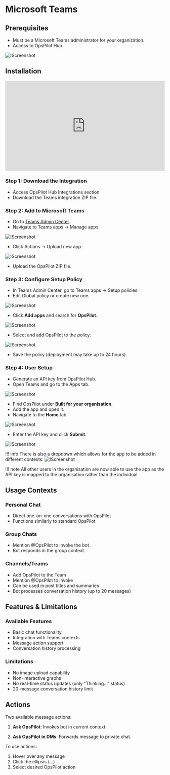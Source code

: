 # Microsoft Teams 

## Prerequisites
- Must be a Microsoft Teams administrator for your organization.
- Access to OpsPilot Hub.

![!Screenshot](/../Cloud/guides/OpsPilot/images/add-teams.png)




## Installation 

<div style="padding:56.25% 0 0 0;position:relative;"><iframe src="https://player.vimeo.com/video/1029180418?title=0&amp;byline=0&amp;portrait=0&amp;badge=0&amp;autopause=0&amp;player_id=0&amp;app_id=58479" frameborder="0" allow="autoplay; fullscreen; picture-in-picture; clipboard-write" style="position:absolute;top:0;left:0;width:100%;height:100%;" title="OpsPilot Teams Integration"></iframe></div><script src="https://player.vimeo.com/api/player.js"></script>

### Step 1: **Download the Integration**

   - Access OpsPilot Hub Integrations section.
   - Download the Teams integration ZIP file.

### Step 2: **Add to Microsoft Teams**

   - Go to [Teams Admin Center](https://admin.teams.microsoft.com).
   - Navigate to Teams apps → Manage apps.

![!Screenshot](/../Cloud/guides/OpsPilot/images/manage-apps.png)

   - Click Actions → Upload new app.

![!Screenshot](/../Cloud/guides/OpsPilot/images/upload-new-app.png)


   - Upload the OpsPilot ZIP file.

### Step 3: **Configure Setup Policy**
   - In Teams Admin Center, go to Teams apps → Setup policies.
   - Edit Global policy or create new one.

   ![!Screenshot](/../Cloud/guides/OpsPilot/images/manage-policies.png)

   - Click **Add apps** and search for **OpsPilot**.

   ![!Screenshot](/../Cloud/guides/OpsPilot/images/add-apps.png)

   - Select and add OpsPilot to the policy.

   ![!Screenshot](/../Cloud/guides/OpsPilot/images/install-op.png)

   - Save the policy (deployment may take up to 24 hours).

### Step 4: **User Setup**
   - Generate an API key from OpsPilot Hub.
   - Open Teams and go to the Apps tab.

   ![!Screenshot](/../Cloud/guides/OpsPilot/images/built-for-org.png)


   - Find OpsPilot under **Built for your organisation**.
   - Add the app and open it.
   - Navigate to the **Home** tab.

![!Screenshot](/../Cloud/guides/OpsPilot/images/home.png)

   - Enter the API key and click **Submit**.


![!Screenshot](/../Cloud/guides/OpsPilot/images/home2.png)



!!! info
    There is also a dropdown which allows for the app to be added in different contexts:
    ![!Screenshot](/../Cloud/guides/OpsPilot/images/open.png)





!!! note
    All other users in the organisation are now able to use the app as the API key is mapped to the organisation rather than the individual.

## Usage Contexts

### Personal Chat
- Direct one-on-one conversations with OpsPilot
- Functions similarly to standard OpsPilot

### Group Chats
- Mention @OpsPilot to invoke the bot
- Bot responds in the group context

### Channels/Teams
- Add OpsPilot to the Team
- Mention @OpsPilot to invoke
- Can be used in post titles and summaries
- Bot processes conversation history (up to 20 messages)

## Features & Limitations

### Available Features
- Basic chat functionality
- Integration with Teams contexts
- Message action support
- Conversation history processing

### Limitations
- No image upload capability
- Non-interactive graphs
- No real-time status updates (only "Thinking..." status)
- 20-message conversation history limit

## Actions

Two available message actions:

1. **Ask OpsPilot**: Invokes bot in current context.

2. **Ask OpsPilot in DMs**: Forwards message to private chat.



To use actions:

1. Hover over any message
2. Click the ellipsis (...)
3. Select desired OpsPilot action








